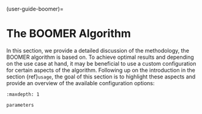 (user-guide-boomer)=

# The BOOMER Algorithm

In this section, we provide a detailed discussion of the methodology, the BOOMER algorithm is based on. To achieve optimal results and depending on the use case at hand, it may be beneficial to use a custom configuration for certain aspects of the algorithm. Following up on the introduction in the section {ref}`usage`, the goal of this section is to highlight these aspects and provide an overview of the available configuration options:

```{toctree}
:maxdepth: 1

parameters
```
